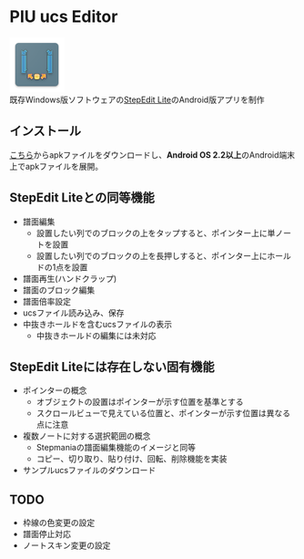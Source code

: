 # PIU ucs Editor
![icon](icon.png)  
既存Windows版ソフトウェアの[StepEdit Lite](http://www.piugame.com/piu.ucs/ucs.intro/ucs.intro.php)のAndroid版アプリを制作

## インストール
[こちら](https://github.com/infhyroyage/PIUucsEditor/raw/master/app/release/app-release.apk)からapkファイルをダウンロードし、**Android OS 2.2以上**のAndroid端末上でapkファイルを展開。

## StepEdit Liteとの同等機能
* 譜面編集
    - 設置したい列でのブロックの上をタップすると、ポインター上に単ノートを設置
    - 設置したい列でのブロックの上を長押しすると、ポインター上にホールドの1点を設置
* 譜面再生(ハンドクラップ)
* 譜面のブロック編集
* 譜面倍率設定
* ucsファイル読み込み、保存
* 中抜きホールドを含むucsファイルの表示
    - 中抜きホールドの編集には未対応

## StepEdit Liteには存在しない固有機能
* ポインターの概念
    * オブジェクトの設置はポインターが示す位置を基準とする
    * スクロールビューで見えている位置と、ポインターが示す位置は異なる点に注意
* 複数ノートに対する選択範囲の概念
    * Stepmaniaの譜面編集機能のイメージと同等
    * コピー、切り取り、貼り付け、回転、削除機能を実装
* サンプルucsファイルのダウンロード

## TODO
* 枠線の色変更の設定
* 譜面停止対応
* ノートスキン変更の設定

